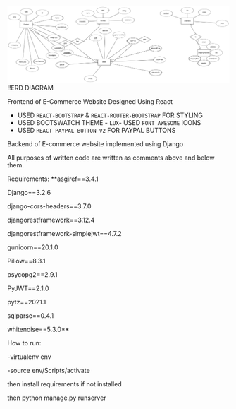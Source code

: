 ![Alt text](image-1.png)
!!ERD DIAGRAM

Frontend of E-Commerce Website
Designed Using React



- USED `REACT-BOOTSTRAP` & `REACT-ROUTER-BOOTSTRAP` FOR STYLING
- USED BOOTSWATCH THEME - `LUX`- USED `FONT AWESOME` ICONS
- USED `REACT PAYPAL BUTTON V2` FOR PAYPAL BUTTONS

Backend of E-commerce website implemented using Django


All purposes of written code are written as comments above and below them.

Requirements:
**asgiref==3.4.1

Django==3.2.6

django-cors-headers==3.7.0

djangorestframework==3.12.4

djangorestframework-simplejwt==4.7.2

gunicorn==20.1.0

Pillow==8.3.1

psycopg2==2.9.1

PyJWT==2.1.0

pytz==2021.1

sqlparse==0.4.1

whitenoise==5.3.0**


How to run:

-virtualenv env

-source env/Scripts/activate

then install requirements if not installed

then python manage.py runserver


